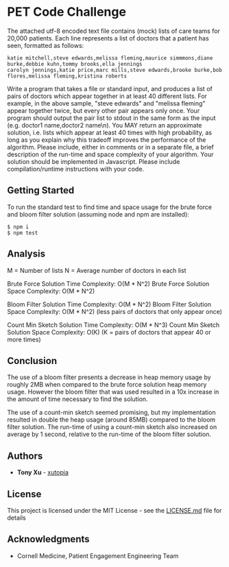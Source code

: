 # PET Code Challenge

The attached utf-8 encoded text file contains (mock) lists of care teams for 20,000 patients. Each line represents a list of doctors that a patient has seen, formatted as follows:
```
katie mitchell,steve edwards,melissa fleming,maurice simmmons,diane burke,debbie kuhn,tommy brooks,ella jennings
carolyn jennings,katie price,marc mills,steve edwards,brooke burke,bob flores,melissa fleming,kristina roberts
```

Write a program that takes a file or standard input, and produces a list of pairs of doctors which appear together in at least 40 different lists. For example, in the above sample, "steve edwards" and "melissa fleming" appear together twice, but every other pair appears only once. Your program should output the pair list to stdout in the same form as the input (e.g. doctor1 name,doctor2 name\n).
You MAY return an approximate solution, i.e. lists which appear at least 40 times with high probability, as long as you explain why this tradeoff improves the performance of the algorithm. Please include, either in comments or in a separate file, a brief description of the run-time and space complexity of your algorithm.
Your solution should be implemented in Javascript. Please include compilation/runtime instructions with your code.

## Getting Started

To run the standard test to find time and space usage for the brute force and bloom filter solution (assuming node and npm are installed):

```
$ npm i
$ npm test
```


## Analysis

M = Number of lists
N = Average number of doctors in each list

Brute Force Solution Time Complexity: O(M * N^2)
Brute Force Solution Space Complexity: O(M * N^2)

Bloom Filter Solution Time Complexity: O(M * N^2)
Bloom Filter Solution Space Complexity: O(M * N^2) (less pairs of doctors that only appear once)

Count Min Sketch Solution Time Complexity: O(M * N^3)
Count Min Sketch Solution Space Complexity: O(K) (K = pairs of doctors that appear 40 or more times)


## Conclusion

The use of a bloom filter presents a decrease in heap memory usage by roughly 2MB when compared to the brute force solution heap memory usage. However the bloom filter that was used resulted in a 10x increase in the amount of time necessary to find the solution.

The use of a count-min sketch seemed promising, but my implementation resulted in double the heap usage (around 85MB) compared to the bloom filter solution. The run-time of using a count-min sketch also increased on average by 1 second, relative to the run-time of the bloom filter solution.


## Authors

* **Tony Xu** - [xutopia](https://github.com/xutopia)


## License

This project is licensed under the MIT License - see the [LICENSE.md](LICENSE.md) file for details

## Acknowledgments

* Cornell Medicine, Patient Engagement Engineering Team
